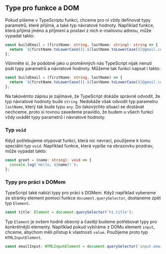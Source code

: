 ## Type pro funkce a DOM

Pokud píšeme v TypeScriptu funkci, chceme pro ni vždy definovat typy parametrů, které přijímá, a také typ návratové hodnoty. Například funkce, která přijímá jméno a příjmení a postaví z nich e-mailovou adresu, může vypadat takto:

```ts
const buildEmail = (firstName: string, lastName: string): string => {
  return `${firstName.toLowerCase()}.${lastName.toLowerCase()}@gmail.com`;
};
```

Všimněte si, že podobně jako u proměnných nás TypeScript nijak nenutí psát typy parametrů a návratové hodnoty. Můžeme tak funkci napsat i takto:

```ts
const buildEmail = (firstName: string, lastName) => {
  return `${firstName.toLowerCase()}.${lastName.toLowerCase()}@gmail.com`;
};
```

Na takovémto zápisu je zajímavé, že TypeScript dokáže správně odvodit, že typ návratové hodnoty bude `string`. Nedokáže však odvodit typ parametru `lastName`, který tak bude typu `any`. Do takovýchto situací se dostávat nechceme, proto si rovnou zavedeme pravidlo, že budem u všech funkcí vždy uvádět typy parametrů i návratové hodnoty.

### Typ `void`

Když potřebujeme otypovat funkci, která nic nevrací, použíjeme k tomu speciální typ `void`. Například funkce, která vypíše na obrazovku pozdrav, může vypadat takto:

```ts
const greet = (name: string): void => {
  console.log(`Hello, ${name}!`);
};
```

### Typy pro práci s DOMem

TypeScript také nabízí typy pro práci s DOMem. Když například vybereme ze stránky element pomocí funkce `document.querySelector`, dostaneme zpět typ `Element`.

```ts
const title: Element = document.querySelector('h1.title');
```

Typ `Element` je ovšem hodně obecný a častěji budeme potřebovat typy pro konkrétnější elementy. Například pokud vybíráme z DOMu element `input`, chceme, abychom měli přístup k vlastnosti `value`. Použijeme proto typ `HTMLInputElement`.

```ts
const emailInput: HTMLInputElement = document.querySelector('input.email');
```
